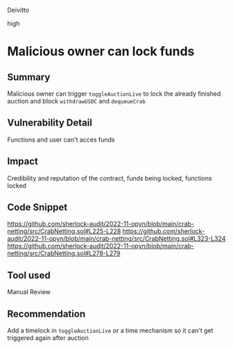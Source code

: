 Deivitto

high

# Malicious owner can lock funds

## Summary
Malicious owner can trigger `toggleAuctionLive` to lock the already finished auction and block `withdrawUSDC` and `dequeueCrab`

## Vulnerability Detail
Functions and user can't acces funds 

## Impact
Credibility and reputation of the contract, funds being locked, functions locked

## Code Snippet

https://github.com/sherlock-audit/2022-11-opyn/blob/main/crab-netting/src/CrabNetting.sol#L225-L228
https://github.com/sherlock-audit/2022-11-opyn/blob/main/crab-netting/src/CrabNetting.sol#L323-L324
https://github.com/sherlock-audit/2022-11-opyn/blob/main/crab-netting/src/CrabNetting.sol#L278-L279

## Tool used

Manual Review

## Recommendation
Add a timelock in `toggleAuctionLive` or a time mechanism so it can't get triggered again after auction